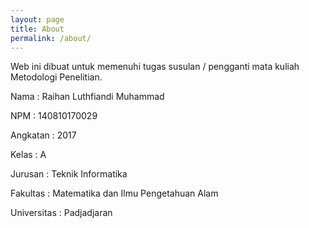 ```yaml
---
layout: page
title: About
permalink: /about/
---
```


Web ini dibuat untuk memenuhi tugas susulan / pengganti mata kuliah Metodologi Penelitian.

Nama : Raihan Luthfiandi Muhammad

NPM : 140810170029

Angkatan : 2017

Kelas : A

Jurusan : Teknik Informatika

Fakultas : Matematika dan Ilmu Pengetahuan Alam

Universitas : Padjadjaran